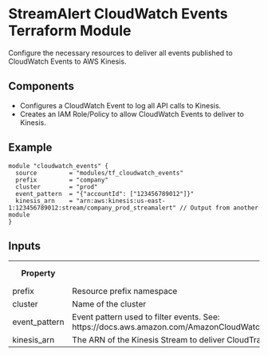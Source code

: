 # StreamAlert CloudWatch Events Terraform Module
Configure the necessary resources to deliver all events published to CloudWatch Events to AWS Kinesis.

## Components
* Configures a CloudWatch Event to log all API calls to Kinesis.
* Creates an IAM Role/Policy to allow CloudWatch Events to deliver to Kinesis.

## Example
```hcl
module "cloudwatch_events" {
  source         = "modules/tf_cloudwatch_events"
  prefix         = "company"
  cluster        = "prod"
  event_pattern  = "{"accountId": ["123456789012"]}"
  kinesis_arn    = "arn:aws:kinesis:us-east-1:123456789012:stream/company_prod_streamalert" // Output from another module
}
```

## Inputs
<table>
  <tr>
    <th>Property</th>
    <th>Description</th>
    <th>Default (None=Required)</th>
  </tr>
  <tr>
    <td>prefix</td>
    <td>Resource prefix namespace</td>
    <td>None</td>
  </tr>
  <tr>
    <td>cluster</td>
    <td>Name of the cluster</td>
    <td>None</td>
  </tr>
  <tr>
    <td>event_pattern</td>
    <td>Event pattern used to filter events. See: https://docs.aws.amazon.com/AmazonCloudWatch/latest/events/CloudWatchEventsandEventPatterns.html#CloudWatchEventsPatterns</td>
    <td>null (not required)</td>
  </tr>
  <tr>
    <td>kinesis_arn</td>
    <td>The ARN of the Kinesis Stream to deliver CloudTrail logs</td>
    <td>None</td>
  </tr>
</table>
